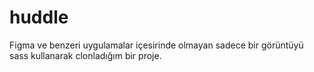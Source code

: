 # huddle
Figma ve benzeri uygulamalar içesirinde olmayan sadece bir görüntüyü sass kullanarak clonladığım bir proje.
